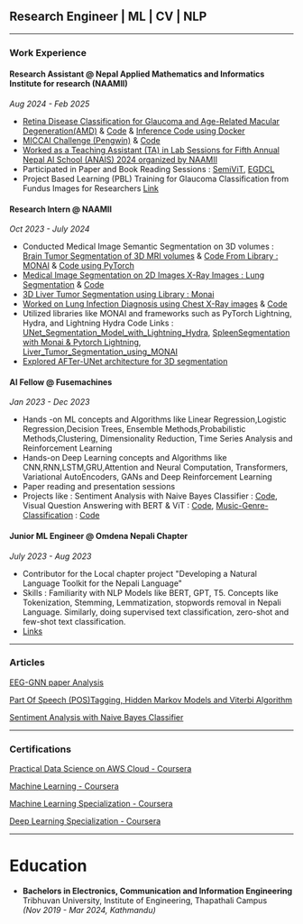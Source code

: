 ## Research Engineer | ML | CV | NLP

---

### Work Experience 


#### Research Assistant @ Nepal Applied Mathematics and Informatics Institute for research (NAAMII)
*Aug 2024 - Feb 2025*
- [Retina Disease Classification for Glaucoma and Age-Related Macular Degeneration(AMD)](https://drive.google.com/file/d/1R43kf6PAMLclFtDKPrSvQryl0owvMCop/view?usp=sharing) & [Code](https://github.com/one2clouds/BPEye_Project_2024) & [Inference Code using Docker](https://github.com/one2clouds/bpeye_inference_docker)
- [MICCAI Challenge (Pengwin)](https://1drv.ms/p/c/bfeaeeeea11c95e5/Eel56qC1lg5Ov6KvG-lDGC8BfGKNJ7wxDCIdCtiSrDOZrg?e=YnPgXT) & [Code](https://github.com/one2clouds/FracSegnetOverall)
- [Worked as a Teaching Assistant (TA) in Lab Sessions for Fifth Annual Nepal AI School (ANAIS) 2024 organized by NAAMII](https://drive.google.com/file/d/1UnDL3WryowqZgzdCHdit7-CbYCrCxVbW/view?usp=sharing)
- Participated in Paper and Book Reading Sessions : [SemiViT](https://drive.google.com/file/d/1Z2n3Mui3RlDwOtl-MtDRZZBL_heOk_O5/view?usp=sharing), [EGDCL](https://drive.google.com/file/d/1XRp5mYU7pgOATJzFSP7kUsHSazLIDEF5/view?usp=sharing)
- Project Based Learning (PBL) Training for Glaucoma Classification from Fundus Images for Researchers [Link](https://drive.google.com/file/d/1NRcMyueSvv5nm9UPtZhudDE_fAPRFyut/view?usp=sharing)

#### Research Intern @ NAAMII
*Oct 2023 - July 2024*
- Conducted Medical Image Semantic Segmentation on 3D volumes : [Brain Tumor Segmentation of 3D MRI volumes](https://drive.google.com/file/d/1UDdAN2txYHwTA1Fepz0_ST8rXgemCp1j/view?usp=sharing) & [Code From Library : MONAI](https://github.com/one2clouds/3D-BRATS-MONAI) & [Code using PyTorch](https://github.com/one2clouds/3D-Semantic-Segmentation)
- [Medical Image Segmentation on 2D Images X-Ray Images : Lung Segmentation](https://drive.google.com/file/d/1KwKuywdhkvq7t1DnQKDtBUGCMj94t76Y/view?usp=sharing) & [Code](https://github.com/one2clouds/2D-Image-Semantic-Segmentation)
- [3D Liver Tumor Segmentation using Library : Monai](https://github.com/one2clouds/3D-Liver-Tumor-Segmentation-Using-Monai)
- [Worked on Lung Infection Diagnosis using Chest X-Ray images](https://drive.google.com/file/d/1VRl4UV-cXg18MtkaI2u538DKcYQIwcC1/view?usp=sharing) & [Code](https://github.com/one2clouds/Using-CNNs-for-the-lung-disease-from-Chest-X-ray-Images/blob/main/lung-disease-classification-pytorch.ipynb)
- Utilized libraries like MONAI and frameworks such as PyTorch Lightning, Hydra, and Lightning Hydra Code Links : [UNet_Segmentation_Model_with_Lightning_Hydra](https://github.com/one2clouds/Anatomical_Segmentation_Model_Pengwin_Lightning_Hydra), [SpleenSegmentation with Monai & Pytorch Lightning](https://github.com/one2clouds/3d-spleen-monai-pt-lightning), [Liver_Tumor_Segmentation_using_MONAI](https://github.com/one2clouds/3D-Liver-Tumor-Segmentation-Using-Monai)
- [Explored AFTer-UNet architecture for 3D segmentation](https://github.com/one2clouds/AFTer-UNet-Architecture)

#### AI Fellow @ Fusemachines
*Jan 2023 - Dec 2023*
- Hands -on ML concepts and Algorithms like Linear Regression,Logistic Regression,Decision Trees, Ensemble Methods,Probabilistic Methods,Clustering, Dimensionality Reduction, Time Series Analysis and Reinforcement Learning
- Hands-on Deep Learning concepts and Algorithms like CNN,RNN,LSTM,GRU,Attention and Neural Computation, Transformers, Variational AutoEncoders, GANs and Deep Reinforcement Learning
- Paper reading and presentation sessions
- Projects like : Sentiment Analysis with Naive Bayes Classifier : [Code](https://github.com/one2clouds/Sentiment-Analysis-with-naive-Bayes-Classifier/blob/main/Sentiment%20Analysis%20with%20Naive%20Bayes%20Classifier.ipynb), Visual Question Answering with BERT & ViT : [Code](https://github.com/one2clouds/visualquestionanswer/blob/main/vqa-fuse-project-v2.ipynb), [Music-Genre-Classification](https://github.com/one2clouds/Music-Genre-Classification/blob/main/musicgenreclassification.pdf) : [Code](https://github.com/one2clouds/Music-Genre-Classification/blob/main/Final%20Notebook%20Fusemachines%20Project.ipynb)

#### Junior ML Engineer @ Omdena Nepali Chapter
*July 2023 - Aug 2023*
- Contributor for the Local chapter project "Developing a Natural Language Toolkit for the Nepali Language"
- Skills : Familiarity with NLP Models like BERT, GPT, T5. Concepts like Tokenization, Stemming, Lemmatization, stopwords removal in Nepali Language. Similarly, doing supervised text classification, zero-shot and few-shot text classification. 
- [Links](https://verified.sertifier.com/en/verify/03052813244466/)

---

### Articles 
[EEG-GNN paper Analysis](https://medium.com/@shirshakacharya/basic-overview-of-research-paper-eeg-gnn-4ad232260a70)

[Part Of Speech (POS)Tagging, Hidden Markov Models and Viterbi Algorithm](https://medium.com/@shirshakacharya/part-of-speech-pos-tagging-hidden-markov-models-and-viterbi-algorithm-e06d0f21b638)

[Sentiment Analysis with Naive Bayes Classifier](https://medium.com/@shirshakacharya/sentiment-analysis-with-naive-bayes-classifier-d787051d7aca)

---

### Certifications
[Practical Data Science on AWS Cloud - Coursera](https://www.coursera.org/account/accomplishments/specialization/certificate/GDT9UJRTCS5K)

[Machine Learning - Coursera](https://www.coursera.org/account/accomplishments/certificate/LQ9QJE62V8W4)

[Machine Learning Specialization - Coursera](https://www.coursera.org/account/accomplishments/specialization/certificate/RCULBAPGEA6A)

[Deep Learning Specialization - Coursera](https://www.credly.com/badges/7b5b6136-1d5a-42ee-a04b-fd92d22be1e4?source=linked_in_profile)


---

# Education 
- **Bachelors in Electronics, Communication and Information Engineering**  
  Tribhuvan University, Institute of Engineering, Thapathali Campus  
  *(Nov 2019 - Mar 2024, Kathmandu)*












